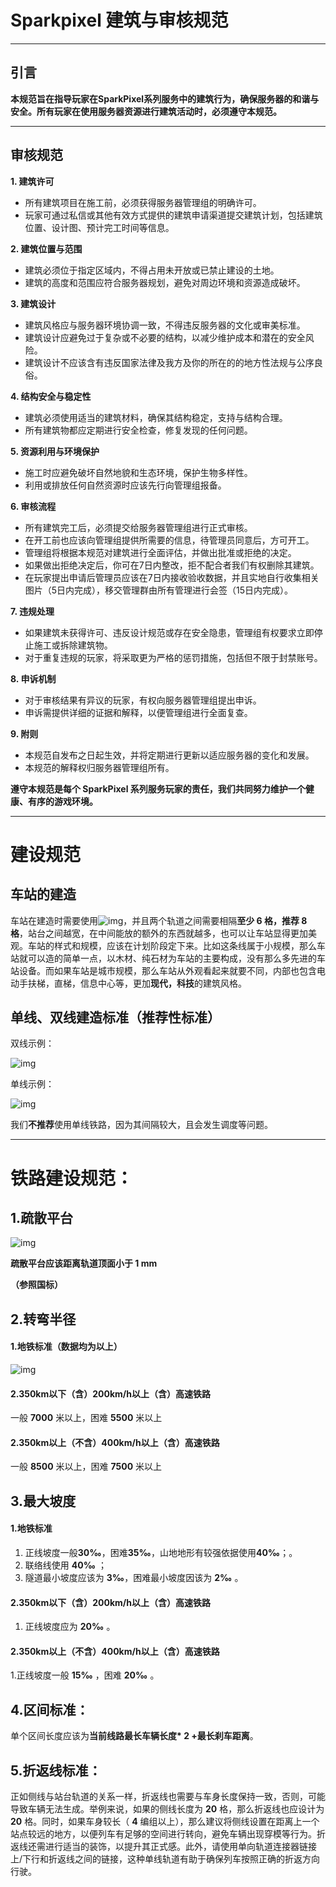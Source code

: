 # Sparkpixel 建筑与审核规范

---
## 引言

**本规范旨在指导玩家在SparkPixel系列服务中的建筑行为，确保服务器的和谐与安全。所有玩家在使用服务器资源进行建筑活动时，必须遵守本规范。**

---
## 审核规范

**1\. 建筑许可**

- 所有建筑项目在施工前，必须获得服务器管理组的明确许可。
- 玩家可通过私信或其他有效方式提供的建筑申请渠道提交建筑计划，包括建筑位置、设计图、预计完工时间等信息。

**2\. 建筑位置与范围**

- 建筑必须位于指定区域内，不得占用未开放或已禁止建设的土地。
- 建筑的高度和范围应符合服务器规划，避免对周边环境和资源造成破坏。

**3\. 建筑设计**

- 建筑风格应与服务器环境协调一致，不得违反服务器的文化或审美标准。
- 建筑设计应避免过于复杂或不必要的结构，以减少维护成本和潜在的安全风险。
- 建筑设计不应该含有违反国家法律及我方及你的所在的的地方性法规与公序良俗。

**4\. 结构安全与稳定性**

- 建筑必须使用适当的建筑材料，确保其结构稳定，支持与结构合理。
- 所有建筑物都应定期进行安全检查，修复发现的任何问题。

**5\. 资源利用与环境保护**

- 施工时应避免破坏自然地貌和生态环境，保护生物多样性。
- 利用或排放任何自然资源时应该先行向管理组报备。

**6\. 审核流程**

- 所有建筑完工后，必须提交给服务器管理组进行正式审核。
- 在开工前也应该向管理组提供所需要的信息，待管理员同意后，方可开工。
- 管理组将根据本规范对建筑进行全面评估，并做出批准或拒绝的决定。
- 如果做出拒绝决定后，你可在7日内整改，拒不配合者我们有权删除其建筑。
- 在玩家提出申请后管理员应该在7日内接收验收数据，并且实地自行收集相关图片（5日内完成），移交管理群由所有管理进行会签（15日内完成）。

**7\. 违规处理**

- 如果建筑未获得许可、违反设计规范或存在安全隐患，管理组有权要求立即停止施工或拆除建筑物。
- 对于重复违规的玩家，将采取更为严格的惩罚措施，包括但不限于封禁账号。

**8\. 申诉机制**

- 对于审核结果有异议的玩家，有权向服务器管理组提出申诉。
- 申诉需提供详细的证据和解释，以便管理组进行全面复查。

**9\. 附则**

- 本规范自发布之日起生效，并将定期进行更新以适应服务器的变化和发展。
- 本规范的解释权归服务器管理组所有。

**遵守本规范是每个 SparkPixel 系列服务玩家的责任，我们共同努力维护一个健康、有序的游戏环境。**

---

# 建设规范

## 车站的建造

车站在建造时需要使用![img](/img/CMFS/sparkle/5.jpg)，并且两个轨道之间需要相隔**至少 6 格，推荐 8 格**，站台之间越宽，在中间能放的额外的东西就越多，也可以让车站显得更加美观。车站的样式和规模，应该在计划阶段定下来。比如这条线属于小规模，那么车站就可以造的简单一点，以木材、纯石材为车站的主要构成，没有那么多先进的车站设备。而如果车站是城市规模，那么车站从外观看起来就要不同，内部也包含电动手扶梯，直梯，信息中心等，更加**现代，科技**的建筑风格。

## 单线、双线建造标准（推荐性标准）

双线示例：

![img](/img/CMFS/sparkle/6.jpg)

单线示例：

![img](/img/CMFS/sparkle/7.jpg)

我们**不推荐**使用单线铁路，因为其间隔较大，且会发生调度等问题。

---

# 铁路建设规范：

## 1\.疏散平台

![img](/img/CMFS/sparkle/8.jpg)

**疏散平台应该距离轨道顶面小于 1 mm**

**（参照国标）**

## 2.转弯半径

#### 1\.地铁标准（数据均为以上）

![img](/img/CMFS/sparkle/9.jpg)

#### 2\.350km以下（含）200km/h以上（含）高速铁路

一般 **7000** 米以上，困难 **5500** 米以上

#### 2\.350km以上（不含）400km/h以上（含）高速铁路

一般 **8500** 米以上，困难 **7500** 米以上

## 3.最大坡度

#### 1\.地铁标准

1. 正线坡度一般**30‰**，困难**35‰**，山地地形有较强依据使用**40‰**；。
2. 联络线使用 **40‰** ；
3. 隧道最小坡度应该为 **3‰**，困难最小坡度因该为 **2‰** 。

#### 2\.350km以下（含）200km/h以上（含）高速铁路

1. 正线坡度应为 **20‰** 。

#### 2\.350km以上（不含）400km/h以上（含）高速铁路

1.正线坡度一般 **15‰** ，困难 **20‰** 。

## 4.区间标准：

单个区间长度应该为**当前线路最长车辆长度\* 2 \+最长刹车距离**。

## 5.折返线标准：

正如侧线与站台轨道的关系一样，折返线也需要与车身长度保持一致，否则，可能导致车辆无法生成。举例来说，如果的侧线长度为 **20** 格，那么折返线也应设计为 **20** 格。同时，如果车身较长（ **4** 编组以上），那么建议将侧线设置在距离上一个站点较远的地方，以便列车有足够的空间进行转向，避免车辆出现穿模等行为。折返线还需进行适当的装饰，以提升其正式感。此外，请使用单向轨道连接器链接上/下行和折返线之间的链接，这种单线轨道有助于确保列车按照正确的折返方向行驶。
